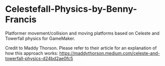 # Celestefall-Physics-by-Benny-Francis
Platformer movement/collision and moving platforms based on Celeste and Towerfall physics for GameMaker.

Credit to Maddy Thorson. Please refer to their article for an explanation of how this approach works: https://maddythorson.medium.com/celeste-and-towerfall-physics-d24bd2ae0fc5
